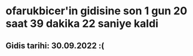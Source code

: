 # ofarukbicer'in gidisine son 1 gun 20 saat 39 dakika 22 saniye kaldi

## Gidis tarihi: 30.09.2022 :(